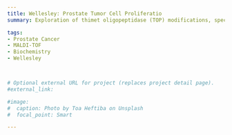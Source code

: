 ```yaml
---
title: Wellesley: Prostate Tumor Cell Proliferatio
summary: Exploration of thimet oligopeptidase (TOP) modifications, specifically phosphorylation, that affects TOP’s relationship with GnRH and thus prostate tumor cell proliferation in vitro.

tags:
- Prostate Cancer
- MALDI-TOF
- Biochemistry
- Wellesley



# Optional external URL for project (replaces project detail page).
#external_link: 

#image:
#  caption: Photo by Toa Heftiba on Unsplash
#  focal_point: Smart

---
```

